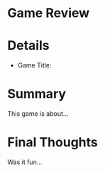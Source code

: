 # Game Review

# Details

* Game Title: 


# Summary

This game is about...

#

#

# Final Thoughts

Was it fun...
